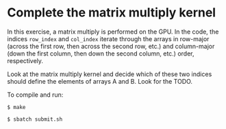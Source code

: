 # Complete the matrix multiply kernel

In this exercise, a matrix multiply is performed on the GPU. In the code, the indices `row_index` and `col_index` iterate through the arrays in row-major (across the first row, then across the second row, etc.) and column-major (down the first column, then down the second column, etc.) order, respectively.

Look at the matrix multiply kernel and decide which of these two indices should define the elements of arrays A and B. Look for the TODO.

To compile and run:
```
$ make

$ sbatch submit.sh
```

